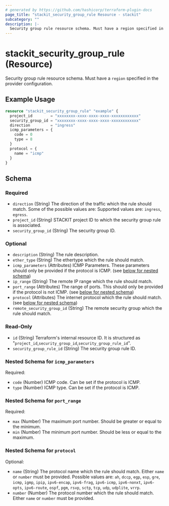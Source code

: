 ```yaml
---
# generated by https://github.com/hashicorp/terraform-plugin-docs
page_title: "stackit_security_group_rule Resource - stackit"
subcategory: ""
description: |-
  Security group rule resource schema. Must have a region specified in the provider configuration.
---
```


# stackit_security_group_rule (Resource)

Security group rule resource schema. Must have a `region` specified in the provider configuration.

## Example Usage

```terraform
resource "stackit_security_group_rule" "example" {
  project_id        = "xxxxxxxx-xxxx-xxxx-xxxx-xxxxxxxxxxxx"
  security_group_id = "xxxxxxxx-xxxx-xxxx-xxxx-xxxxxxxxxxxx"
  direction         = "ingress"
  icmp_parameters = {
    code = 0
    type = 8
  }
  protocol = {
    name = "icmp"
  }
}
```

<!-- schema generated by tfplugindocs -->
## Schema

### Required

- `direction` (String) The direction of the traffic which the rule should match. Some of the possible values are: Supported values are: `ingress`, `egress`.
- `project_id` (String) STACKIT project ID to which the security group rule is associated.
- `security_group_id` (String) The security group ID.

### Optional

- `description` (String) The rule description.
- `ether_type` (String) The ethertype which the rule should match.
- `icmp_parameters` (Attributes) ICMP Parameters. These parameters should only be provided if the protocol is ICMP. (see [below for nested schema](#nestedatt--icmp_parameters))
- `ip_range` (String) The remote IP range which the rule should match.
- `port_range` (Attributes) The range of ports. This should only be provided if the protocol is not ICMP. (see [below for nested schema](#nestedatt--port_range))
- `protocol` (Attributes) The internet protocol which the rule should match. (see [below for nested schema](#nestedatt--protocol))
- `remote_security_group_id` (String) The remote security group which the rule should match.

### Read-Only

- `id` (String) Terraform's internal resource ID. It is structured as "`project_id`,`security_group_id`,`security_group_rule_id`".
- `security_group_rule_id` (String) The security group rule ID.

<a id="nestedatt--icmp_parameters"></a>
### Nested Schema for `icmp_parameters`

Required:

- `code` (Number) ICMP code. Can be set if the protocol is ICMP.
- `type` (Number) ICMP type. Can be set if the protocol is ICMP.


<a id="nestedatt--port_range"></a>
### Nested Schema for `port_range`

Required:

- `max` (Number) The maximum port number. Should be greater or equal to the minimum.
- `min` (Number) The minimum port number. Should be less or equal to the maximum.


<a id="nestedatt--protocol"></a>
### Nested Schema for `protocol`

Optional:

- `name` (String) The protocol name which the rule should match. Either `name` or `number` must be provided. Possible values are: `ah`, `dccp`, `egp`, `esp`, `gre`, `icmp`, `igmp`, `ipip`, `ipv6-encap`, `ipv6-frag`, `ipv6-icmp`, `ipv6-nonxt`, `ipv6-opts`, `ipv6-route`, `ospf`, `pgm`, `rsvp`, `sctp`, `tcp`, `udp`, `udplite`, `vrrp`.
- `number` (Number) The protocol number which the rule should match. Either `name` or `number` must be provided.
